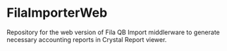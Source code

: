 # FilaImporterWeb
Repository for the web version of Fila QB Import middlerware to generate necessary accounting reports in Crystal Report viewer.

